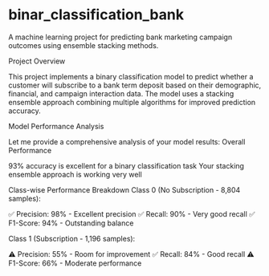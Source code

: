 # binar_classification_bank
A machine learning project for predicting bank marketing campaign outcomes using ensemble stacking methods.




Project Overview


This project implements a binary classification model to predict whether a customer will subscribe to a bank term deposit based on their demographic, financial, and campaign interaction data. The model uses a stacking ensemble approach combining multiple algorithms for improved prediction accuracy.


Model Performance Analysis


Let me provide a comprehensive analysis of your model results:
Overall Performance


93% accuracy is excellent for a binary classification task
Your stacking ensemble approach is working very well


Class-wise Performance Breakdown
Class 0 (No Subscription - 8,804 samples):


✅ Precision: 98% - Excellent precision
✅ Recall: 90% - Very good recall
✅ F1-Score: 94% - Outstanding balance



Class 1 (Subscription - 1,196 samples):



⚠️ Precision: 55% - Room for improvement
✅ Recall: 84% - Good recall
⚠️ F1-Score: 66% - Moderate performance
